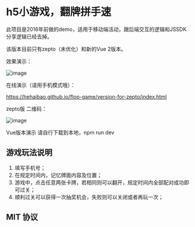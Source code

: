 # h5小游戏，翻牌拼手速

此项目是2016年前做的demo，适用于移动端活动，跟后端交互的逻辑和JSSDK分享逻辑已经去掉。

该版本目前只有zepto（未优化）和新的Vue 2版本。

效果演示：

![image](https://github.com/hehaibao/flop-game/blob/master/preview.gif)

在线演示（请用手机模式哦）：

https://hehaibao.github.io/flop-game/version-for-zepto/index.html

zepto版 二维码：

![image](https://github.com/hehaibao/flop-game/blob/master/qrcode-for-zepto.png)

Vue版本演示 请自行下载到本地，npm run dev

## 游戏玩法说明

1. 填写手机号；
2. 在规定时间内，记忆牌面内容及位置；
3. 游戏中，点击任意两张卡牌，若相同则可以翻开，规定时间内全部配对成功即可过关；
4. 顺利过关可以获得一次抽奖机会，失败则可以关闭或者再玩一次；

## MIT 协议


